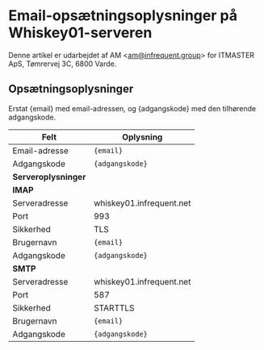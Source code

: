# Email-opsætningsoplysninger på Whiskey01-serveren
Denne artikel er udarbejdet af AM <<am@infrequent.group>> for ITMASTER ApS, Tømrervej 3C, 6800 Varde.

## Opsætningsoplysninger
Erstat {email} med email-adressen, og {adgangskode} med den tilhørende adgangskode.

| Felt          | Oplysning                |
| ---           | ---                      |
| Email-adresse | `{email}`                | 
| Adgangskode   | `{adgangskode}`          |
| **Serveroplysninger**                    |
| **IMAP**                                 |
| Serveradresse | whiskey01.infrequent.net |
| Port          | 993                      |
| Sikkerhed     | TLS                      |
| Brugernavn    | `{email}`                | 
| Adgangskode   | `{adgangskode}`          |
| **SMTP**                                 |
| Serveradresse | whiskey01.infrequent.net |
| Port          | 587                      |
| Sikkerhed     | STARTTLS                 |
| Brugernavn    | `{email}`                | 
| Adgangskode   | `{adgangskode}`          |
